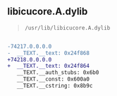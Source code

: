 ## libicucore.A.dylib

> `/usr/lib/libicucore.A.dylib`

```diff

-74217.0.0.0.0
-  __TEXT.__text: 0x24f868
+74218.0.0.0.0
+  __TEXT.__text: 0x24f864
   __TEXT.__auth_stubs: 0x6b0
   __TEXT.__const: 0x600a0
   __TEXT.__cstring: 0x8b9c

```
